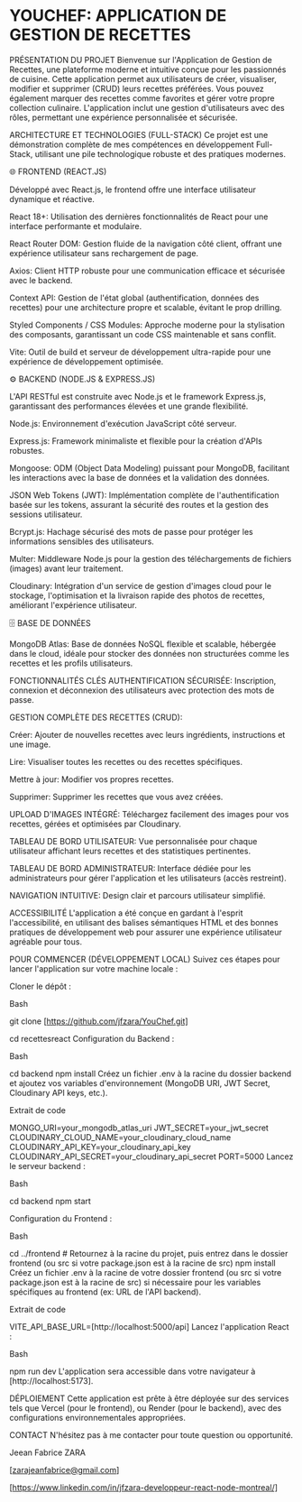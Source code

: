
# YOUCHEF: APPLICATION DE GESTION DE RECETTES

PRÉSENTATION DU PROJET
Bienvenue sur l'Application de Gestion de Recettes, une plateforme moderne et intuitive conçue pour les passionnés de cuisine. Cette application permet aux utilisateurs de créer, visualiser, modifier et supprimer (CRUD) leurs recettes préférées. Vous pouvez également marquer des recettes comme favorites et gérer votre propre collection culinaire. L'application inclut une gestion d'utilisateurs avec des rôles, permettant une expérience personnalisée et sécurisée.

ARCHITECTURE ET TECHNOLOGIES (FULL-STACK)
Ce projet est une démonstration complète de mes compétences en développement Full-Stack, utilisant une pile technologique robuste et des pratiques modernes.

🌐 FRONTEND (REACT.JS)

Développé avec React.js, le frontend offre une interface utilisateur dynamique et réactive.

React 18+: Utilisation des dernières fonctionnalités de React pour une interface performante et modulaire.

React Router DOM: Gestion fluide de la navigation côté client, offrant une expérience utilisateur sans rechargement de page.

Axios: Client HTTP robuste pour une communication efficace et sécurisée avec le backend.

Context API: Gestion de l'état global (authentification, données des recettes) pour une architecture propre et scalable, évitant le prop drilling.

Styled Components / CSS Modules: Approche moderne pour la stylisation des composants, garantissant un code CSS maintenable et sans conflit.

Vite: Outil de build et serveur de développement ultra-rapide pour une expérience de développement optimisée.

⚙️ BACKEND (NODE.JS & EXPRESS.JS)

L'API RESTful est construite avec Node.js et le framework Express.js, garantissant des performances élevées et une grande flexibilité.

Node.js: Environnement d'exécution JavaScript côté serveur.

Express.js: Framework minimaliste et flexible pour la création d'APIs robustes.

Mongoose: ODM (Object Data Modeling) puissant pour MongoDB, facilitant les interactions avec la base de données et la validation des données.

JSON Web Tokens (JWT): Implémentation complète de l'authentification basée sur les tokens, assurant la sécurité des routes et la gestion des sessions utilisateur.

Bcrypt.js: Hachage sécurisé des mots de passe pour protéger les informations sensibles des utilisateurs.

Multer: Middleware Node.js pour la gestion des téléchargements de fichiers (images) avant leur traitement.

Cloudinary: Intégration d'un service de gestion d'images cloud pour le stockage, l'optimisation et la livraison rapide des photos de recettes, améliorant l'expérience utilisateur.

🗄️ BASE DE DONNÉES

MongoDB Atlas: Base de données NoSQL flexible et scalable, hébergée dans le cloud, idéale pour stocker des données non structurées comme les recettes et les profils utilisateurs.

FONCTIONNALITÉS CLÉS
AUTHENTIFICATION SÉCURISÉE: Inscription, connexion et déconnexion des utilisateurs avec protection des mots de passe.

GESTION COMPLÈTE DES RECETTES (CRUD):

Créer: Ajouter de nouvelles recettes avec leurs ingrédients, instructions et une image.

Lire: Visualiser toutes les recettes ou des recettes spécifiques.

Mettre à jour: Modifier vos propres recettes.

Supprimer: Supprimer les recettes que vous avez créées.

UPLOAD D'IMAGES INTÉGRÉ: Téléchargez facilement des images pour vos recettes, gérées et optimisées par Cloudinary.

TABLEAU DE BORD UTILISATEUR: Vue personnalisée pour chaque utilisateur affichant leurs recettes et des statistiques pertinentes.

TABLEAU DE BORD ADMINISTRATEUR: Interface dédiée pour les administrateurs pour gérer l'application et les utilisateurs (accès restreint).

NAVIGATION INTUITIVE: Design clair et parcours utilisateur simplifié.

ACCESSIBILITÉ
L'application a été conçue en gardant à l'esprit l'accessibilité, en utilisant des balises sémantiques HTML et des bonnes pratiques de développement web pour assurer une expérience utilisateur agréable pour tous.

POUR COMMENCER (DÉVELOPPEMENT LOCAL)
Suivez ces étapes pour lancer l'application sur votre machine locale :

Cloner le dépôt :

Bash

git clone [https://github.com/jfzara/YouChef.git]

cd recettesreact
Configuration du Backend :

Bash

cd backend
npm install
Créez un fichier .env à la racine du dossier backend et ajoutez vos variables d'environnement (MongoDB URI, JWT Secret, Cloudinary API keys, etc.).

Extrait de code

MONGO_URI=your_mongodb_atlas_uri
JWT_SECRET=your_jwt_secret
CLOUDINARY_CLOUD_NAME=your_cloudinary_cloud_name
CLOUDINARY_API_KEY=your_cloudinary_api_key
CLOUDINARY_API_SECRET=your_cloudinary_api_secret
PORT=5000
Lancez le serveur backend :

Bash

cd  backend
npm start

Configuration du Frontend :

Bash

cd ../frontend # Retournez à la racine du projet, puis entrez dans le dossier frontend (ou src si votre package.json est à la racine de src)
npm install
Créez un fichier .env à la racine de votre dossier frontend (ou src si votre package.json est à la racine de src) si nécessaire pour les variables spécifiques au frontend (ex: URL de l'API backend).

Extrait de code

VITE_API_BASE_URL=[http://localhost:5000/api]
Lancez l'application React :

Bash

npm run dev
L'application sera accessible dans votre navigateur à [http://localhost:5173].

DÉPLOIEMENT
Cette application est prête à être déployée sur des services tels que Vercel (pour le frontend),  ou Render (pour le backend), avec des configurations environnementales appropriées.

CONTACT
N'hésitez pas à me contacter pour toute question ou opportunité.

Jeean Fabrice ZARA

[zarajeanfabrice@gmail.com]

[https://www.linkedin.com/in/jfzara-developpeur-react-node-montreal/]
